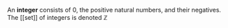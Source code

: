 An **integer** consists of 0, the positive natural numbers, and their negatives. The [[set]] of integers is denoted $\mathbb{Z}$